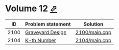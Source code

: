 # Volume 12 [⬀](http://poj.org/problemlist?volume=12)


| ID   | Problem statement                                  | Solution                       |
|------|----------------------------------------------------|--------------------------------|
| 2100 | [Graveyard Design](http://poj.org/problem?id=2100) | [2100/main.cpp](2100/main.cpp) |
| 2104 | [K-th Number](http://poj.org/problem?id=2104)      | [2104/main.cpp](2104/main.cpp) |

